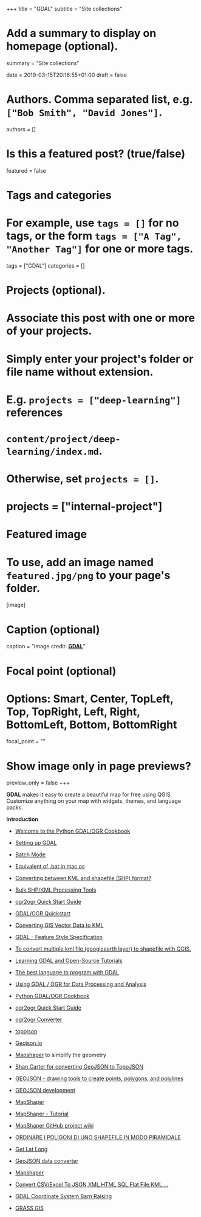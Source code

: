 +++
title = "GDAL"
subtitle = "Site collections"

# Add a summary to display on homepage (optional).
summary = "Site collections"

date = 2019-03-15T20:16:55+01:00
draft = false

# Authors. Comma separated list, e.g. `["Bob Smith", "David Jones"]`.
authors = []

# Is this a featured post? (true/false)
featured = false

# Tags and categories
# For example, use `tags = []` for no tags, or the form `tags = ["A Tag", "Another Tag"]` for one or more tags.
tags = ["GDAL"]
categories = []

# Projects (optional).
#   Associate this post with one or more of your projects.
#   Simply enter your project's folder or file name without extension.
#   E.g. `projects = ["deep-learning"]` references
#   `content/project/deep-learning/index.md`.
#   Otherwise, set `projects = []`.
# projects = ["internal-project"]

# Featured image
# To use, add an image named `featured.jpg/png` to your page's folder.
[image]
  # Caption (optional)
  caption = "Image credit: [**GDAL**](https://www.gdal.org/)"


  # Focal point (optional)
  # Options: Smart, Center, TopLeft, Top, TopRight, Left, Right, BottomLeft, Bottom, BottomRight
  focal_point = ""

  # Show image only in page previews?
  preview_only = false
+++

  **GDAL** makes it easy to create a beautiful map for free using QGIS. Customize anything on your map with widgets, themes, and language packs.

  **Introduction**

- [Welcome to the Python GDAL/OGR Cookbook](https://pcjericks.github.io/py-gdalogr-cookbook/index.html)
- [Setting up GDAL](https://tilemill-project.github.io/tilemill/docs/guides/gdal/)
- [Batch Mode](http://www.processamentodigital.com.br/2012/01/24/ferramentas-ogr-conversao-de-arquivos-kml-para-shapefile-batch-mode/)
- [Equivalent of .bat in mac os](https://stackoverflow.com/questions/14065069/equivalent-of-bat-in-mac-os)
- [Converting between KML and shapefile (SHP) format?](https://gis.stackexchange.com/questions/98/converting-between-kml-and-shapefile-shp-format/145#145)
- [Bulk SHP/KML Processing Tools](https://gis.stackexchange.com/questions/112626/bulk-shp-kml-processing-tools)
- [ogr2ogr Quick Start Guide](https://medium.com/@baptiste.girault09/ogr2ogr-quick-start-guide-ef3f5fe6f595)
- [GDAL/OGR Quickstart](https://live.osgeo.org/en/quickstart/gdal_quickstart.html)
- [Converting GIS Vector Data to KML](https://developers.google.com/kml/articles/vector)
- [GDAL - Feature Style Specification](https://www.gdal.org/drv_libkml.html)
- [To convert multiple kml file (googleearth layer) to shapefile with QGIS.](https://wildernessandme.wordpress.com/2017/03/01/to-convert-multiple-kml-file-googleearth-layer-to-shapefile-with-qgis/)
- [Learning GDAL and Open-Source Tutorials](http://opengeoportal.org/software/resources/gdal-and-open-source-geoprocessing-tutorials/)
- [The best language to program with GDAL](https://gis.stackexchange.com/questions/25602/the-best-language-to-program-with-gdal)
- [Using GDAL / OGR for Data Processing and Analysis](https://download.osgeo.org/pub/gdal/presentations/OpenSource_Weds_Andre_CUGOS.pdf)
- [Python GDAL/OGR Cookbook](https://pcjericks.github.io/py-gdalogr-cookbook/)
- [ogr2ogr Quick Start Guide](https://medium.com/@baptiste.girault09/ogr2ogr-quick-start-guide-ef3f5fe6f595)
- [ogr2ogr Converter](http://ogre.adc4gis.com/)
- [topojson](https://github.com/topojson/topojson/wiki)
- [Geojson.io](http://geojson.io/#map=2/20.0/0.0)
- [Mapshaper](https://mapshaper.org/) to simplify the geometry
- [Shan Carter for converting GeoJSON to TopoJSON](http://shancarter.github.io/distillery/)
- [GEOJSON - drawing tools to create points, polygons, and polylines](http://geojson.org/)
- [GEOJSON development](https://github.com/mapbox/geojson.io)
- [MapShaper](http://MapShaper.org)
- [MapShaper - Tutorial](https://datavizforall.org/convert-edit-join-and-dissolve-with-mapshaper-org.html)
- [MapShaper GitHub project wiki](https://github.com/mbloch/mapshaper/wiki)
- [ORDINARE I POLIGONI DI UNO SHAPEFILE IN MODO PIRAMIDALE](https://pigrecoinfinito.wordpress.com/2019/03/27/ordinare-i-poligoni-di-uno-shapefile-in-modo-piramidale/)

- [Get Lat Long](https://www.latlong.net/)
- [GeoJSON data converter](http://geojson.io)
- [Mapshaper](https://mapshaper.org/)
- [Convert CSV/Excel To JSON,XML,HTML,SQL,Flat File,KML,...](http://www.convertcsv.com/)
- [GDAL Coordinate System Barn Raising](https://gdalbarn.com/)
- [GRASS GIS](https://grass.osgeo.org/documentation/)
